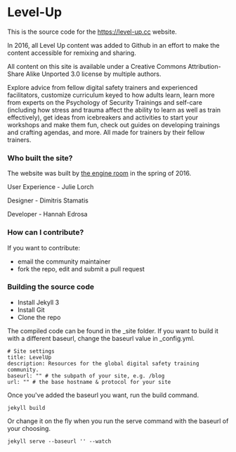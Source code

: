 # Level-Up

This is the source code for the https://level-up.cc website.

In 2016, all Level Up content was added to Github in an effort to make the content accessible for remixing and sharing.

All content on this site is available under a Creative Commons Attribution-Share Alike Unported 3.0 license by multiple authors.

Explore advice from fellow digital safety trainers and experienced facilitators, customize curriculum keyed to how adults learn, learn more from experts on the Psychology of Security Trainings and self-care (including how stress and trauma affect the ability to learn as well as train effectively), get ideas from icebreakers and activities to start your workshops and make them fun, check out guides on developing trainings and crafting agendas, and more. All made for trainers by their fellow trainers.

### Who built the site?

The website was built by [the engine room](www.theengineroom.org) in the spring of 2016.

User Experience - Julie Lorch

Designer - Dimitris Stamatis

Developer - Hannah Edrosa

### How can I contribute?

If you want to contribute:
- email the community maintainer
- fork the repo, edit and submit a pull request

### Building the source code

- Install Jekyll 3
- Install Git
- Clone the repo

The compiled code can be found in the _site folder. If you want to build it with a different baseurl, change the baseurl value in _config.yml.

```
# Site settings
title: LevelUp
description: Resources for the global digital safety training community.
baseurl: "" # the subpath of your site, e.g. /blog
url: "" # the base hostname & protocol for your site

```

Once you've added the baseurl you want, run the build command.

```
jekyll build
```


Or change it on the fly when you run the serve command with the baseurl of your choosing.

```
jekyll serve --baseurl '' --watch
```
